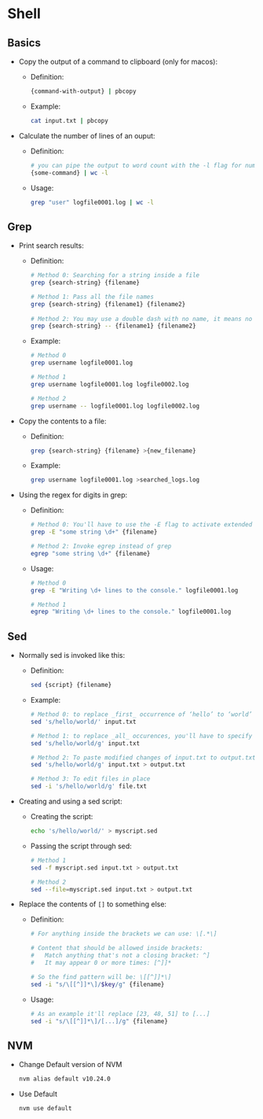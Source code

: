 # Shell

## Basics

- Copy the output of a command to clipboard (only for macos):

  - Definition:

    ```bash
    {command-with-output} | pbcopy
    ```

  - Example:

    ```bash
    cat input.txt | pbcopy
    ```

- Calculate the number of lines of an ouput:

  - Definition:

    ```bash
    # you can pipe the output to word count with the -l flag for number of lines
    {some-command} | wc -l
    ```

  - Usage:

    ```bash
    grep "user" logfile0001.log | wc -l
    ```

## Grep

- Print search results:

  - Definition:

    ```bash
    # Method 0: Searching for a string inside a file
    grep {search-string} {filename}

    # Method 1: Pass all the file names
    grep {search-string} {filename1} {filename2}
      
    # Method 2: You may use a double dash with no name, it means no more flags can be defined
    grep {search-string} -- {filename1} {filename2}
    ```

  - Example:

    ```bash
    # Method 0
    grep username logfile0001.log

    # Method 1
    grep username logfile0001.log logfile0002.log

    # Method 2
    grep username -- logfile0001.log logfile0002.log
    ```

- Copy the contents to a file:

  - Definition:

    ```bash
    grep {search-string} {filename} >{new_filename}
    ```

  - Example:

    ```bash
    grep username logfile0001.log >searched_logs.log
    ```

- Using the regex for digits in grep:

  - Definition:

    ```bash
    # Method 0: You'll have to use the -E flag to activate extended regex and then use the \d+ identifier
    grep -E "some string \d+" {filename}

    # Method 2: Invoke egrep instead of grep
    egrep "some string \d+" {filename}
    ```

  - Usage:

    ```bash
    # Method 0
    grep -E "Writing \d+ lines to the console." logfile0001.log
    
    # Method 1
    egrep "Writing \d+ lines to the console." logfile0001.log
    ```


## Sed

- Normally sed is invoked like this:

  - Definition:

    ```bash
    sed {script} {filename}
    ```

  - Example:

    ```bash
    # Method 0: to replace _first_ occurrence of ‘hello’ to ‘world’ in the file input.txt and print the changes
    sed 's/hello/world/' input.txt

    # Method 1: to replace _all_ occurences, you'll have to specify the g flag at the end of the script
    sed 's/hello/world/g' input.txt

    # Method 2: To paste modified changes of input.txt to output.txt
    sed 's/hello/world/g' input.txt > output.txt

    # Method 3: To edit files in place 
    sed -i 's/hello/world/g' file.txt
    ```

- Creating and using a sed script:

  - Creating the script:

    ```bash
    echo 's/hello/world/' > myscript.sed
    ```

  - Passing the script through sed:

    ```bash
    # Method 1
    sed -f myscript.sed input.txt > output.txt

    # Method 2
    sed --file=myscript.sed input.txt > output.txt
    ```

- Replace the contents of `[]` to something else:

  - Definition:

    ```bash
    # For anything inside the brackets we can use: \[.*\]

    # Content that should be allowed inside brackets:
    #   Match anything that's not a closing bracket: ^]
    #   It may appear 0 or more times: [^]]*
    
    # So the find pattern will be: \[[^]]*\] 
    sed -i "s/\[[^]]*\]/$key/g" {filename}
    ```

  - Usage:

    ```bash
    # As an example it'll replace [23, 48, 51] to [...]
    sed -i "s/\[[^]]*\]/[...]/g" {filename}
    ```


## NVM

- Change Default version of NVM

  ```bash
  nvm alias default v10.24.0
  ```

- Use Default

  ```zsh
  nvm use default
  ```

  